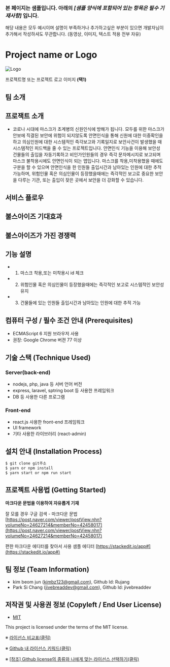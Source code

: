 ### 본 페이지는 샘플입니다. 아래의 *[샘플 양식에 포함되어 있는 항목은 필수 기재사항]*   입니다.
해당 내용은 모두 예시이며 설명이 부족하거나 추가하고싶은 부분이 있으면 개발자님이 추가해서 작성하셔도 무관합니다. (동영상, 이미지, 텍스트 적용 전부 자유)


# Project name or Logo
![Logo](https://logosbynick.com/wp-content/uploads/2018/03/final-logo-example.png)

프로젝트명 또는 프로젝트 로고 이미지 **(택1)**

## 팀 소개

## 프로잭트 소개
- 코로나 시대에 마스크가 초계병의 신원인식에 방해가 됩니다. 모두를 위한 마스크가 안보에 직결된 보안에 위험이 되지않도록 안면인식을 통해 신원에 대한 이중확인을 하고 의심인원에 대한 시스템적인 즉각보고와 기록일지로 보안사건이 발생했을 때 시스템적인 피드백을 줄 수 있는 프로젝트입니다. 안면인식 기능을 이용해 보안성 건물들의 출입을 자동기록하고 비인가인원들의 경우 즉각 문자메시지로 보고되며 마스크 불착용시에도 안면인식이 되는 앱입니다. 마스크를 착용,미착용했을 때에도 구분을 할 수 있으며 안면인식을 한 인원들 출입시간과 남아있는 인원에 대한 추적 가능하며, 위험인물 혹은 의심인물이 등장했을때에는 즉각적인 보고로 중요한 보안을 다루는 기관, 또는 출입이 잦은 곳에서 보안을 더 강화할 수 있습니다.


## 서비스 플로우

## 불스아이즈 기대효과

## 불스아이즈가 가진 경쟁력

## 기능 설명
 - 1. 마스크 착용,또는 미착용시 id 체크
 - 2. 위험인물 혹은 의심인물이 등장했을때에는 즉각적인 보고로 시스템적인 보안성 유지
 - 3. 건물들에 있는 인원들 출입시간과 남아있는 인원에 대한 추적 가능

## 컴퓨터 구성 / 필수 조건 안내 (Prerequisites)
* ECMAScript 6 지원 브라우저 사용
* 권장: Google Chrome 버젼 77 이상

## 기술 스택 (Technique Used) 
### Server(back-end)
 -  nodejs, php, java 등 서버 언어 버전 
 - express, laravel, sptring boot 등 사용한 프레임워크 
 - DB 등 사용한 다른 프로그램 
 
### Front-end
 -  react.js 사용한 front-end 프레임워크 
 -  UI framework
 - 기타 사용한 라이브러리 (react-admin)

## 설치 안내 (Installation Process)
```bash
$ git clone git주소
$ yarn or npm install
$ yarn start or npm run start
```

## 프로젝트 사용법 (Getting Started)
**마크다운 문법을 이용하여 자유롭게 기재**

잘 모를 경우
구글 검색 - 마크다운 문법
[https://post.naver.com/viewer/postView.nhn?volumeNo=24627214&memberNo=42458017](https://post.naver.com/viewer/postView.nhn?volumeNo=24627214&memberNo=42458017)

 편한 마크다운 에디터를 찾아서 사용
 샘플 에디터 [https://stackedit.io/app#](https://stackedit.io/app#)
 
## 팀 정보 (Team Information)
- kim beom jun (kimbz123@gmail.com), Github Id: Rujang
- Park Si Chang (jivebreaddev@gmail.com), Github Id: jivebreaddev

## 저작권 및 사용권 정보 (Copyleft / End User License)
 * [MIT](https://github.com/osam2020-WEB/Sample-ProjectName-TeamName/blob/master/license.md)

This project is licensed under the terms of the MIT license.

※ [라이선스 비교표(클릭)](https://olis.or.kr/license/compareGuide.do)

※ [Github 내 라이선스 키워드(클릭)](https://docs.github.com/en/github/creating-cloning-and-archiving-repositories/creating-a-repository-on-github/licensing-a-repository)

※ [\[참조\] Github license의 종류와 나에게 맞는 라이선스 선택하기(클릭)](https://flyingsquirrel.medium.com/github-license%EC%9D%98-%EC%A2%85%EB%A5%98%EC%99%80-%EB%82%98%EC%97%90%EA%B2%8C-%EB%A7%9E%EB%8A%94-%EB%9D%BC%EC%9D%B4%EC%84%A0%EC%8A%A4-%EC%84%A0%ED%83%9D%ED%95%98%EA%B8%B0-ae29925e8ff4)


